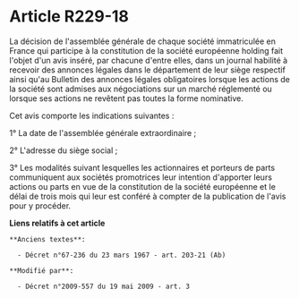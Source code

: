# Article R229-18

La décision de l'assemblée générale de chaque société immatriculée en France qui participe à la constitution de la société
européenne holding fait l'objet d'un avis inséré, par chacune d'entre elles, dans un journal habilité à recevoir des annonces
légales dans le département de leur siège respectif ainsi qu'au Bulletin des annonces légales obligatoires lorsque les
actions de la société sont admises aux négociations sur un marché réglementé ou lorsque ses actions ne revêtent pas toutes la
forme nominative.

Cet avis comporte les indications suivantes :

1° La date de l'assemblée générale extraordinaire ;

2° L'adresse du siège social ;

3° Les modalités suivant lesquelles les actionnaires et porteurs de parts communiquent aux sociétés promotrices leur
intention d'apporter leurs actions ou parts en vue de la constitution de la société européenne et le délai de trois mois qui
leur est conféré à compter de la publication de l'avis pour y procéder.

**Liens relatifs à cet article**

	**Anciens textes**:

	  - Décret n°67-236 du 23 mars 1967 - art. 203-21 (Ab)

	**Modifié par**:

	  - Décret n°2009-557 du 19 mai 2009 - art. 3
